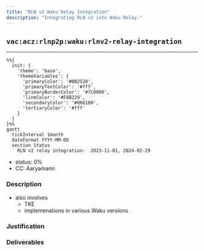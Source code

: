 ```yaml
---
title: "RLN v2 Waku Relay Integration"
description: "Integrating RLN v2 into Waku Relay."
---
```

## `vac:acz:rlnp2p:waku:rlnv2-relay-integration`
---

```mermaid
%%{ 
  init: { 
    'theme': 'base', 
    'themeVariables': { 
      'primaryColor': '#BB2528', 
      'primaryTextColor': '#fff', 
      'primaryBorderColor': '#7C0000', 
      'lineColor': '#F8B229', 
      'secondaryColor': '#006100', 
      'tertiaryColor': '#fff' 
    } 
  } 
}%%
gantt
  tickInterval 1month
  dateFormat YYYY-MM-DD 
  section Status
    RLN v2 relay integration:  2023-11-01, 2024-02-29
```

- status: 0%
- CC: Aaryamann

### Description

* also involves
  - TKE
  - implemenations in various Waku versions


### Justification


### Deliverables



